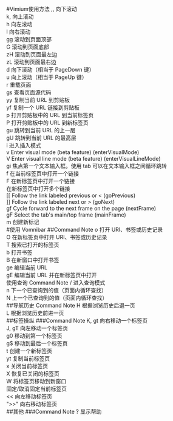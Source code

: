 #Vimium使用方法
,, <c-e>	向下滚动  
k, <c-y>	向上滚动  
h	向左滚动  
l	向右滚动  
gg	滚动到页面顶部  
G	滚动到页面底部  
zH	滚动到页面最左边  
zL	滚动到页面最右边  
d	向下滚动（相当于 PageDown 键）  
u	向上滚动（相当于 PageUp 键）  
r	重载页面  
gs	查看页面源代码  
yy	复制当前 URL 到剪贴板  
yf	复制一个 URL 链接到剪贴板  
p	打开剪贴板中的 URL 到当前标签页  
P	打开剪贴板中的 URL 到新标签页  
gu	跳转到当前 URL 的上一层  
gU	跳转到当前 URL 的最高层  
i	进入插入模式  
v	Enter visual mode (beta feature) (enterVisualMode)  
V	Enter visual line mode (beta feature) (enterVisualLineMode)  
gi	焦点第一个文本输入框。使用 tab 可以在文本输入框之间循环跳转  
f	在当前标签页中打开一个链接  
F	在新标签页中打开一个链接  
<a-f>	在新标签页中打开多个链接  
[[	Follow the link labeled previous or < (goPrevious)  
]]	Follow the link labeled next or > (goNext)  
gf	Cycle forward to the next frame on the page (nextFrame)  
gF	Select the tab's main/top frame (mainFrame)  
m	创建新标记  
#使用 Vomnibar
##Command	Note
o	打开 URl、书签或历史记录  
O	在新标签页中打开 URl、书签或历史记录  
T	搜索已打开的标签页  
b	打开书签  
B	在新窗口中打开书签  
ge	编辑当前 URL  
gE	编辑当前 URL 并在新标签页中打开  
使用查询
Command	Note
/	进入查询模式  
n	下一个已查询到的值（页面内循环查找）  
N	上一个已查询到的值（页面内循环查找）  
##导航历史
Command	Note
H	根据浏览历史后退一页  
L	根据浏览历史前进一页  
##标签操纵
###Command	Note
K, gt	向右移动一个标签页  
J, gT	向左移动一个标签页  
g0	移动到第一个标签页  
g$	移动到最后一个标签页  
t	创建一个新标签页  
yt	复制当前标签页  
x	关闭当前标签页  
X	恢复已关闭的标签页  
W	将标签页移动到新窗口  
<a-p>	固定/取消固定当前标签页  
<<	向左移动标签页  
">>"	向右移动标签页  
##其他
###Command	Note
?	显示帮助  
